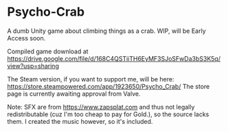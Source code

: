 # Psycho-Crab
A dumb Unity game about climbing things as a crab. WIP, will be Early Access soon.

Compiled game download at https://drive.google.com/file/d/168C4QSTiiTH6EyMF3SJoSFwDa3bS3K5q/view?usp=sharing

The Steam version, if you want to support me, will be here: https://store.steampowered.com/app/1923650/Psycho_Crab/
The store page is currently awaiting approval from Valve.

Note: SFX are from https://www.zapsplat.com and thus not legally redistributable (cuz I'm too cheap to pay for Gold.), so the source lacks them.
I created the music however, so it's included.
